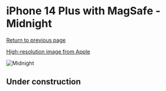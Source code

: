 # iPhone 14 Plus with MagSafe - Midnight

[Return to previous page](/iphone_14)

[High-resolution image from Apple](https://store.storeimages.cdn-apple.com/8756/as-images.apple.com/is/MPT33?wid=4500&hei=4500&fmt=png)

<div style="width: 500px"><img src="/almost_uncompressed/MPT33.webp" alt="Midnight"></div>

## Under construction
